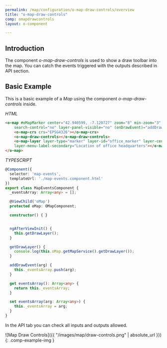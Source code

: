 ```yaml
---
permalink: /map/configuration/o-map-draw-controls/overview
title: "o-map-draw-controls"
comp: omapdrawcontrols
layout: o-component

---
```


## Introduction


The component *o-map-draw-controls* is used to show a draw toolbar into the map. You can catch the events triggered with the outputs described in API section.


## Basic Example

This is a basic example of a *Map* using the component *o-map-draw-controls* inside.

*HTML*

```html
<o-map #oMapMarker center="42.940599, -7.120727" zoom="8" min-zoom="3" max-zoom="20" zoom-control="yes"
    search-control="no" layer-panel-visible="no" (onDrawEvent)="addDrawEvent($event)" fxFlex>
    <o-map-crs crs="EPSG4326"></o-map-crs>
    <o-map-draw-controls></o-map-draw-controls>
    <o-map-layer layer-type="marker" layer-id="office_marker" layer-center="42.240599;-8.720727" layer-menu-label="Office headquarters "
    layer-menu-label-secondary="Location of office headquarters"></o-map-layer>
</o-map>
```

*TYPESCRIPT*

```ts
@Component({
  selector: 'map-events',
  templateUrl: './map-events.component.html'
})
export class MapEventsComponent {
  _eventsArray: Array<any> = [];

  @ViewChild('oMap')
  protected oMap: OMapComponent;

  constructor() { }


  ngAfterViewInit() {
    this.getDrawLayer();
  }

  getDrawLayer() {
    console.log(this.oMap.getMapService().getDrawLayer());
  }

  addDrawEvent(arg) {
    this._eventsArray.push(arg);
  }

  get eventsArray(): Array<any> {
    return this._eventsArray;
  }

  set eventsArray(arg: Array<any>) {
    this._eventsArray = arg;
  }
}

```

In the API tab you can check all inputs and outputs allowed.  


![Map Draw Controls]({{ "/images/map/draw-controls.png" | absolute_url }}){: .comp-example-img }